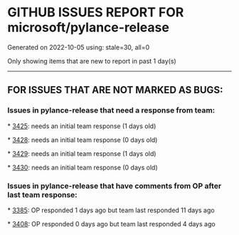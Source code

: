 
# GITHUB ISSUES REPORT FOR microsoft/pylance-release


Generated on 2022-10-05 using: stale=30, all=0


Only showing items that are new to report in past 1 day(s)


---

## FOR ISSUES THAT ARE NOT MARKED AS BUGS:


### Issues in pylance-release that need a response from team:


\* [3425](https://github.com/microsoft/pylance-release/issues/3425 "Improve code coloring & formatting on IntelliSense info panels"): needs an initial team response (1 days old)

\* [3428](https://github.com/microsoft/pylance-release/issues/3428 "Missing suggestions for nested neighbor modules."): needs an initial team response (0 days old)

\* [3429](https://github.com/microsoft/pylance-release/issues/3429 "Source directory hiding build directory in analysis and autocomplete"): needs an initial team response (1 days old)

\* [3430](https://github.com/microsoft/pylance-release/issues/3430 "Abnormal memory consumption when used in a root workspace of VS Code"): needs an initial team response (0 days old)

### Issues in pylance-release that have comments from OP after last team response:


\* [3385](https://github.com/microsoft/pylance-release/issues/3385 "Signature vs body folding"): OP responded 1 days ago but team last responded 11 days ago

\* [3408](https://github.com/microsoft/pylance-release/issues/3408 "Pylance server keep on restarting on big project"): OP responded 0 days ago but team last responded 4 days ago
